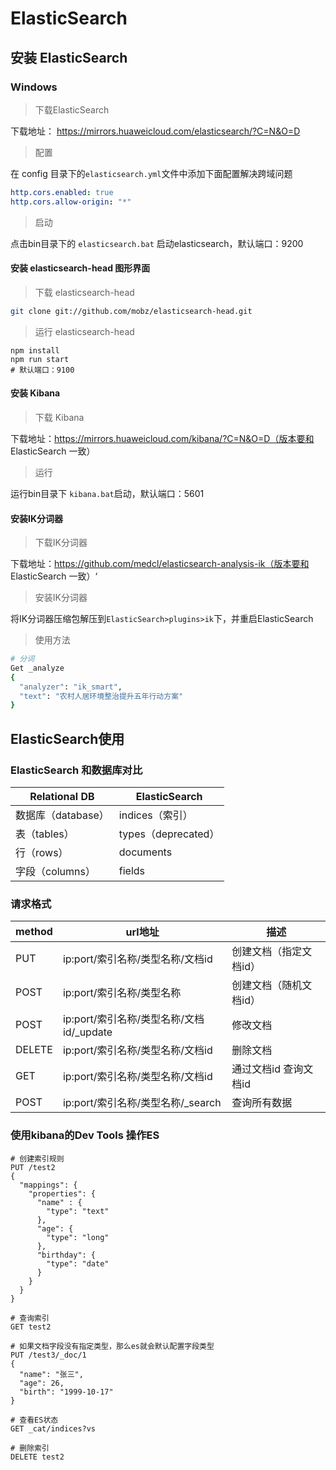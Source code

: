 # ElasticSearch

## 安装 ElasticSearch

### Windows

> 下载ElasticSearch

下载地址： https://mirrors.huaweicloud.com/elasticsearch/?C=N&O=D

> 配置

在 config 目录下的`elasticsearch.yml`文件中添加下面配置解决跨域问题

```yaml
http.cors.enabled: true
http.cors.allow-origin: "*"
```

> 启动

点击bin目录下的 `elasticsearch.bat` 启动elasticsearch，默认端口：9200

#### 安装 elasticsearch-head 图形界面

> 下载 elasticsearch-head

```sh
git clone git://github.com/mobz/elasticsearch-head.git
```

> 运行 elasticsearch-head

```shell
npm install
npm run start
# 默认端口：9100
```

#### 安装 Kibana

> 下载 Kibana

下载地址：https://mirrors.huaweicloud.com/kibana/?C=N&O=D（版本要和 ElasticSearch 一致）

> 运行

运行bin目录下 `kibana.bat`启动，默认端口：5601

####  安装IK分词器

> 下载IK分词器

下载地址：https://github.com/medcl/elasticsearch-analysis-ik（版本要和 ElasticSearch 一致）‘

> 安装IK分词器

将IK分词器压缩包解压到`ElasticSearch>plugins>ik`下，并重启ElasticSearch

> 使用方法

```sh
# 分词
Get _analyze
{
  "analyzer": "ik_smart",
  "text": "农村人居环境整治提升五年行动方案"
}
```



## ElasticSearch使用

### ElasticSearch 和数据库对比

| Relational DB      | ElasticSearch       |
| ------------------ | ------------------- |
| 数据库（database） | indices（索引）     |
| 表（tables）       | types（deprecated） |
| 行（rows）         | documents           |
| 字段（columns）    | fields              |

### 请求格式

| method | url地址                                  | 描述                   |
| ------ | ---------------------------------------- | ---------------------- |
| PUT    | ip:port/索引名称/类型名称/文档id         | 创建文档（指定文档id） |
| POST   | ip:port/索引名称/类型名称                | 创建文档（随机文档id） |
| POST   | ip:port/索引名称/类型名称/文档id/_update | 修改文档               |
| DELETE | ip:port/索引名称/类型名称/文档id         | 删除文档               |
| GET    | ip:port/索引名称/类型名称/文档id         | 通过文档id 查询文档id  |
| POST   | ip:port/索引名称/类型名称/_search        | 查询所有数据           |

### 使用kibana的Dev Tools 操作ES

```shell
# 创建索引规则
PUT /test2
{
  "mappings": {
    "properties": {
      "name" : {
        "type": "text"
      },
      "age": {
        "type": "long"
      },
      "birthday": {
        "type": "date"
      }
    }
  }
}

# 查询索引
GET test2

# 如果文档字段没有指定类型，那么es就会默认配置字段类型
PUT /test3/_doc/1
{
  "name": "张三",
  "age": 26,
  "birth": "1999-10-17"
}

# 查看ES状态
GET _cat/indices?vs

# 删除索引
DELETE test2
```


